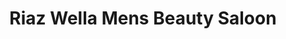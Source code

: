 ---
title: "Riaz Wella Mens Beauty Saloon"
url: /karachi/riaz-wella-mens-beauty-saloon/
shop: Friseur
---